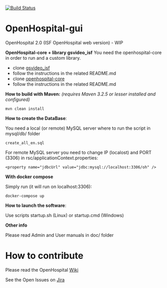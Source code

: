 [![Build Status](https://travis-ci.org/informatici/OpenHospital.svg?branch=master)](https://travis-ci.org/informatici/openhospital-gui)
# OpenHospital-gui
OpenHospital 2.0 (ISF OpenHospital web version) - WIP

**OpenHospital-core + library gsvideo_isf**
You need the openhospital-core in order to run and a custom library.

* clone [gsvideo_isf](https://github.com/informatici/gsvideo_isf)
* follow the instructions in the related README.md
* clone [openhospital-core](https://github.com/informatici/openhospital-core)
* follow the instructions in the related README.md


**How to build with Maven:**
_(requires Maven 3.2.5 or lesser installed and configured)_

    mvn clean install
    
**How to create the DataBase**:

You need a local (or remote) MySQL server where to run the script in mysql/db/ folder

	create_all_en.sql
	
For remote MySQL server you need to change IP (localost) and PORT (3306) in rsc/applicationContext.properties:

	<property name="jdbcUrl" value="jdbc:mysql://localhost:3306/oh" />

**With docker compose**

Simply run (it will run on localhost:3306):

	docker-compose up 

**How to launch the software**:

Use scripts startup.sh (Linux) or startup.cmd (Windows)

**Other info**

Please read Admin and User manuals in doc/ folder

# How to contribute

Please read the OpenHospital [Wiki](https://openhospital.atlassian.net/wiki/display/OH/Contribution+Guidelines)

See the Open Issues on [Jira](https://openhospital.atlassian.net/issues/)
